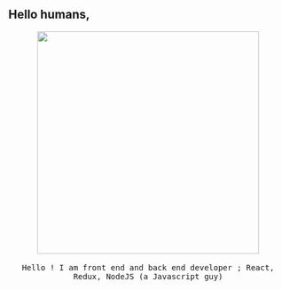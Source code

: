 ## Hello humans, 

<p align="center">
  <img src="https://media2.giphy.com/media/KVVgWtScb37USleUB3/giphy-downsized.gif" width=400>
  <br><br>
  <samp>
Hello ! I am front end and back end developer ; React, Redux, NodeJS (a Javascript guy)

